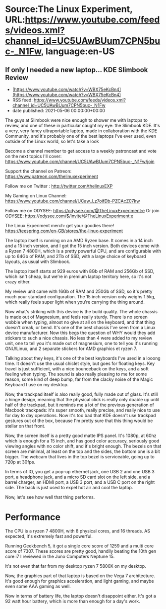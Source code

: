 # Source:The Linux Experiment, URL:https://www.youtube.com/feeds/videos.xml?channel_id=UC5UAwBUum7CPN5buc-_N1Fw, language:en-US

## If only I needed a new laptop... KDE Slimbook Review
 - [https://www.youtube.com/watch?v=WBX75eKcBn4](https://www.youtube.com/watch?v=WBX75eKcBn4)
 - RSS feed: https://www.youtube.com/feeds/videos.xml?channel_id=UC5UAwBUum7CPN5buc-_N1Fw
 - date published: 2021-05-06 00:00:00+00:00

The guys at Slimbook were nice enough to shower me with laptops to review, and one of these in particular caught my eye: the Slimbook KDE. It's a very, very fancy ultraportable laptop, made in collaboration with the KDE Community, and it's probably one of the best laptops I've ever used, even outside of the Linux world, so let's take a look

Become a channel member to get access to a weekly patroncast and vote on the next topics I'll cover:
https://www.youtube.com/channel/UC5UAwBUum7CPN5buc-_N1Fw/join

Support the channel on Patreon: 
https://www.patreon.com/thelinuxexperiment

Follow me on Twitter : http://twitter.com/thelinuxEXP

My Gaming on Linux Channel: https://www.youtube.com/channel/UCaw_Lz7oifDb-PZCAcZ07kw

Follow me on ODYSEE: https://odysee.com/@TheLinuxExperiment:e
Or join ODYSEE: https://odysee.com/$/invite/@TheLinuxExperiment:e

The Linux Experiment merch: get your goodies there! https://teespring.com/en-GB/stores/the-linux-experiment


The laptop itself is running on an AMD Ryzen base. It comes in a 14 inch and a 15 inch version, and I got the 15 inch version. Both devices come with a Ryzen 7 4800H, which is a pretty powerful CPU, and are configurable with up to 64Gb of RAM, and 2Tb of SSD, with a large choice of keyboard layouts, as usual with Slimbook.

The laptop itself starts at 929 euros with 8Gb of RAM and 256Gb of SSD, which isn't cheap, but we're in premium laptop territory here, so it's not crazy either.

My review unit came with 16Gb of RAM and 250Gb of SSD, so it's pretty much your standard configuration. The 15 inch version only weighs 1.5kg, which really feels super light when you're carrying the thing around.

Now what's striking with this device is the build quality. The whole chassis is made out of Magnesium, and feels really sturdy. There is no screen wobble when typing, almost no give at all on the keyboard, and that thing doesn't creak, or bend. It's one of the best chassis I've seen from a Linux device manufacturer. Now this begs the question of WHY would they add stickers to such a nice chassis. No less than 4 were added to my review unit, one to tell you it's made out of magnesium, one to tell you it's running GNU/Linux, and 2 separate stickers for AMD graphics et ryzen 7.

Talking about they keys, it's one of the best keyboards I've used in a looong time. It doesn't use the usual chiclet style, but goes for floating keys. Key travel is just sufficient, with a nice bounceback on the keys, and a soft feeling when typing. The sound is also really pleasing to me for some reason, some kind of deep bump, far from the clacky noise of the Magic Keyboard I use on my desktop.

Now, the trackpad itself is also really good, fully made out of glass. It's still a hinge design, meaning that the physical click is really only doable up until half of the trackpad, but it reminds me a lot of the previous generation of Macbook trackpads: it's super smooth, really precise, and really nice to use for day to day operations. Now it's too bad that KDE doesn't use trackpad gestures out of the box, because I'm pretty sure that this thing would be stellar on that front.

Now, the screen itself is a pretty good matte IPS panel. It's 1080p, at 60hz which is enough for a 15 inch, and has good color accuracy, seriously good viewing angles with no color shift, and it's bright enough. The bezels on that screen are minimal, at least on the top and the sides, the bottom one is a bit bigger. The webcam that lives in the top bezel is serviceable, going up to 720p at 30fps. 

In terms of IO, you get a pop-up ethernet jack, one USB 2 and one USB 3 port, a headphone jack, and a micro SD card slot on the left side, and a barrel charger, an HDMI port, a USB 3 port, and a USB C port on the right side. The back is just used to expel hot air and cool the laptop.

Now, let's see how well that thing performs.

# Performance

The CPU is a ryzen 7 4800H, with 8 physical cores, and 16 threads. AS expected, it's extremely fast and powerful.

Running Geekbench 5, it got a single core score of 1259 and a multi core score of 7307. These scores are pretty good, handily beating the 10th gen core i7 I reviewed in the Juno Computers Neptune 15.

It's not even that far from my desktop ryzen 7 5800X on my desktop. 

Now, the graphics part of that laptop is based on the Vega 7 architecture. It's good enough for graphics acceleration, and light gaming, and maybe even some AAA gaming as well.

Now in terms of battery life, the laptop doesn't disappoint either. It's got a 92 watt hour battery, which is more than enough for a day's work.

